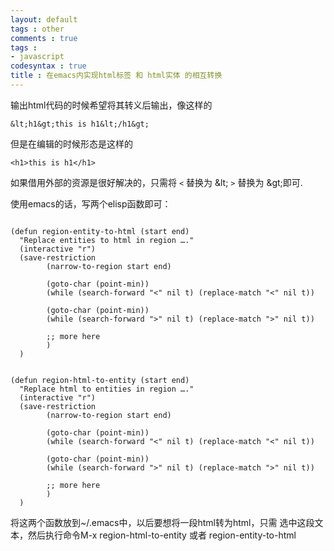 ```yaml
---
layout: default
tags : other
comments : true
tags :
- javascript
codesyntax : true
title : 在emacs内实现html标签 和 html实体 的相互转换
---
```


输出html代码的时候希望将其转义后输出，像这样的

```
&lt;h1&gt;this is h1&lt;/h1&gt;
```

但是在编辑的时候形态是这样的

```
<h1>this is h1</h1>
```
如果借用外部的资源是很好解决的，只需将 `<` 替换为 &amp;lt; `>`
替换为 &amp;gt;即可.

使用emacs的话，写两个elisp函数即可：

<pre><code class="lisp">
(defun region-entity-to-html (start end)
  "Replace entities to html in region …."
  (interactive "r")
  (save-restriction
        (narrow-to-region start end)

        (goto-char (point-min))
        (while (search-forward "&lt;" nil t) (replace-match "<" nil t))

        (goto-char (point-min))
        (while (search-forward "&gt;" nil t) (replace-match ">" nil t))

        ;; more here
        )
  )


(defun region-html-to-entity (start end)
  "Replace html to entities in region …."
  (interactive "r")
  (save-restriction
        (narrow-to-region start end)

        (goto-char (point-min))
        (while (search-forward "<" nil t) (replace-match "&lt;" nil t))

        (goto-char (point-min))
        (while (search-forward ">" nil t) (replace-match "&gt;" nil t))

        ;; more here
        )
  )</code></pre>

将这两个函数放到~/.emacs中，以后要想将一段html转为html，只需
选中这段文本，然后执行命令M-x region-html-to-entity 或者 region-entity-to-html
